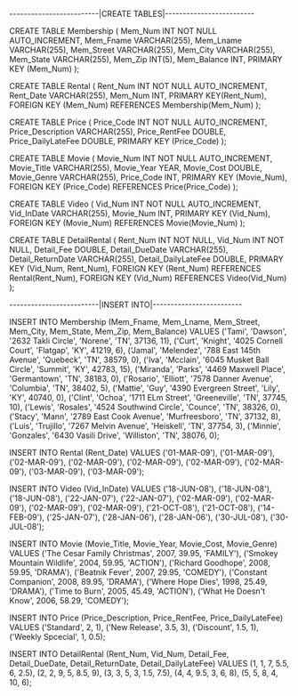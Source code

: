 -------------------------|CREATE TABLES|-------------------------

CREATE TABLE Membership
(
	Mem_Num INT NOT NULL AUTO_INCREMENT,
	Mem_Fname VARCHAR(255),
	Mem_Lname VARCHAR(255),
	Mem_Street VARCHAR(255),
	Mem_City VARCHAR(255),
	Mem_State VARCHAR(255),
	Mem_Zip INT(5),
	Mem_Balance INT,
	PRIMARY KEY (Mem_Num) 
);

CREATE TABLE Rental
(
	Rent_Num INT NOT NULL AUTO_INCREMENT,
	Rent_Date VARCHAR(255),
	Mem_Num INT,
	PRIMARY KEY(Rent_Num),
	FOREIGN KEY (Mem_Num) REFERENCES Membership(Mem_Num)
);

CREATE TABLE Price
(
	Price_Code INT NOT NULL AUTO_INCREMENT,
	Price_Description VARCHAR(255),
	Price_RentFee DOUBLE,
	Price_DailyLateFee DOUBLE,
	PRIMARY KEY (Price_Code)
);

CREATE TABLE Movie
(
	Movie_Num INT NOT NULL AUTO_INCREMENT,
	Movie_Title VARCHAR(255),
	Movie_Year YEAR,
	Movie_Cost DOUBLE,
	Movie_Genre VARCHAR(255),
	Price_Code INT,
	PRIMARY KEY (Movie_Num),
	FOREIGN KEY (Price_Code) REFERENCES Price(Price_Code)
);

CREATE TABLE Video
(
	Vid_Num INT NOT NULL AUTO_INCREMENT,
	Vid_InDate VARCHAR(255),
	Movie_Num INT,
	PRIMARY KEY (Vid_Num),
	FOREIGN KEY (Movie_Num) REFERENCES Movie(Movie_Num) 
);

CREATE TABLE DetailRental
(
	Rent_Num INT NOT NULL,
	Vid_Num INT NOT NULL,
	Detail_Fee DOUBLE,
	Detail_DueDate VARCHAR(255),
	Detail_ReturnDate VARCHAR(255),
	Detail_DailyLateFee DOUBLE,
	PRIMARY KEY (Vid_Num, Rent_Num),
	FOREIGN KEY (Rent_Num) REFERENCES Rental(Rent_Num),
	FOREIGN KEY (Vid_Num) REFERENCES Video(Vid_Num)
);

-------------------------|INSERT INTO|-------------------------

INSERT INTO Membership (Mem_Fname, Mem_Lname, Mem_Street, Mem_City, Mem_State, Mem_Zip, Mem_Balance)
VALUES ('Tami', 'Dawson', '2632 Takli Circle', 'Norene', 'TN', 37136, 11),
('Curt', 'Knight', '4025 Cornell Court', 'Flatgap', 'KY', 41219, 6),
('Jamal', 'Melendez', '788 East 145th Avenue', 'Quebeck', 'TN', 38579, 0),
('Iva', 'Mcclain', '6045 Musket Ball Circle', 'Summit', 'KY', 42783, 15),
('Miranda', 'Parks', '4469 Maxwell Place', 'Germantown', 'TN', 38183, 0),
('Rosario', 'Elliott', '7578 Danner Avenue', 'Columbia', 'TN', 38402, 5),
('Mattie', 'Guy', '4390 Evergreen Street', 'Lily', 'KY', 40740, 0),
('Clint', 'Ochoa', '1711 ELm Street', 'Greeneville', 'TN', 37745, 10),
('Lewis', 'Rosales', '4524 Southwind Circle', 'Counce', 'TN', 38326, 0),
('Stacy', 'Mann', '2789 East Cook Avenue', 'Murfreesboro', 'TN', 37132, 8),
('Luis', 'Trujillo', '7267 Melvin Avenue', 'Heiskell', 'TN', 37754, 3),
('Minnie', 'Gonzales', '6430 Vasili Drive', 'Williston', 'TN', 38076, 0);

INSERT INTO Rental (Rent_Date)
VALUES ('01-MAR-09'),
('01-MAR-09'),
('02-MAR-09'),
('02-MAR-09'),
('02-MAR-09'),
('02-MAR-09'),
('02-MAR-09'),
('03-MAR-09'),
('03-MAR-09');

INSERT INTO Video (Vid_InDate)
VALUES ('18-JUN-08'),
('18-JUN-08'),
('18-JUN-08'),
('22-JAN-07'),
('22-JAN-07'),
('02-MAR-09'),
('02-MAR-09'),
('02-MAR-09'),
('02-MAR-09'),
('21-OCT-08'),
('21-OCT-08'),
('14-FEB-09'),
('25-JAN-07'),
('28-JAN-06'),
('28-JAN-06'),
('30-JUL-08'),
('30-JUL-08');

INSERT INTO Movie (Movie_Title, Movie_Year, Movie_Cost, Movie_Genre)
VALUES ('The Cesar Family Christmas', 2007, 39.95, 'FAMILY'),
('Smokey Mountain Wildlife', 2004, 59.95, 'ACTION'),
('Richard Goodhope', 2008, 59.95, 'DRAMA'),
('Beatnik Fever', 2007, 29.95, 'COMEDY'),
('Constant Companion', 2008, 89.95, 'DRAMA'),
('Where Hope Dies', 1998, 25.49, 'DRAMA'),
('Time to Burn', 2005, 45.49, 'ACTION'),
('What He Doesn't Know', 2006, 58.29, 'COMEDY');

INSERT INTO Price (Price_Description, Price_RentFee, Price_DailyLateFee)
VALUES ('Standard', 2, 1),
('New Release', 3.5, 3),
('Discount', 1.5, 1),
('Weekly Spcecial', 1, 0.5);

INSERT INTO DetailRental (Rent_Num, Vid_Num, Detail_Fee, Detail_DueDate, Detail_ReturnDate, Detail_DailyLateFee)
VALUES (1, 1, 7, 5.5, 6, 2.5),
(2, 2, 9, 5, 8.5, 9),
(3, 3, 5, 3, 1.5, 7.5),
(4, 4, 9.5, 3, 6, 8),
(5, 5, 8, 4, 10, 6);
